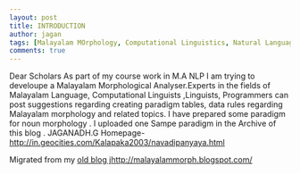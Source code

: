 ```yaml
---
layout: post
title: INTRODUCTION
author: jagan
tags: [Malayalam MOrphology, Computational Linguistics, Natural Language Processing]
comments: true
---
```

Dear Scholars
As part of my course work in M.A NLP I am trying to develoupe a Malayalam Morphological Analyser.Experts in the fields of Malayalam Language, Computational Linguists ,Linguists, Programmers can post suggestions regarding creating paradigm tables, data rules regarding Malayalam morphology and related topics. I have prepared some paradigm for noun morphology . I uploaded one Sampe paradigm in the Archive of this blog .
JAGANADH.G
Homepage-http://in.geocities.com/Kalapaka2003/navadipanyaya.html


Migrated from my [old blog jhttp://malayalammorph.blogspot.com/](http://malayalammorph.blogspot.com/)
